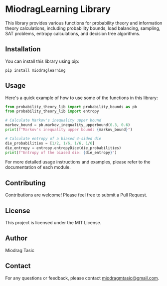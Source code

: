 # MiodragLearning Library

This library provides various functions for probability theory and information theory calculations, including probability bounds, load balancing, sampling, SAT problems, entropy calculations, and decision tree algorithms.

## Installation

You can install this library using pip:

```
pip install miodraglearning
```

## Usage

Here's a quick example of how to use some of the functions in this library:

```python
from probability_theory_lib import probability_bounds as pb
from probability_theory_lib import entropy

# Calculate Markov's inequality upper bound
markov_bound = pb.markov_inequality_upperbound(0.3, 0.6)
print(f"Markov's inequality upper bound: {markov_bound}")

# Calculate entropy of a biased 4-sided die
die_probabilities = [1/2, 1/6, 1/6, 1/6]
die_entropy = entropy.entropyDice(die_probabilities)
print(f"Entropy of the biased die: {die_entropy}")
```

For more detailed usage instructions and examples, please refer to the documentation of each module.

## Contributing

Contributions are welcome! Please feel free to submit a Pull Request.

## License

This project is licensed under the MIT License.

## Author

Miodrag Tasic

## Contact

For any questions or feedback, please contact miodragmtasic@gmail.com.
